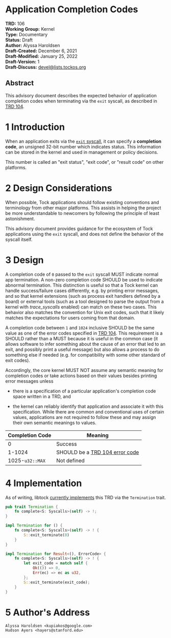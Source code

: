 Application Completion Codes
========================================

**TRD:** 106 <br/>
**Working Group:** Kernel<br/>
**Type:** Documentary<br/>
**Status:** Draft<br/>
**Author:** Alyssa Haroldsen<br/>
**Draft-Created:** December 6, 2021<br/>
**Draft-Modified:** January 25, 2022<br/>
**Draft-Version:** 1<br/>
**Draft-Discuss:** devel@lists.tockos.org</br>

Abstract
-------------------------------
This advisory document describes the expected behavior of application completion
codes when terminating via the `exit` syscall, as described in
[TRD 104][exit-syscall].

1 Introduction
===============================
When an application exits via the [`exit` syscall][exit-syscall], it can specify
a **completion code**, an unsigned 32-bit number which indicates status. This
information can be stored in the kernel and used in management or policy
decisions.

This number is called an "exit status", "exit code", or "result code" on other
platforms.

2 Design Considerations
===============================
When possible, Tock applications should follow existing conventions and
terminology from other major platforms. This assists in helping the project be
more understandable to newcomers by following the principle of least
astonishment.

This advisory document provides guidance for the ecosystem of Tock applications
using the `exit` syscall, and does not define the behavior of the syscall
itself.

3 Design
===============================
A completion code of `0` passed to the `exit` syscall MUST indicate normal app
termination. A non-zero completion code SHOULD be used to indicate abnormal
termination. This distinction is useful so that a Tock kernel can handle
success/failure cases differently, e.g. by printing error messages,
and so that kernel extensions (such as process exit handlers defined by a board)
or external tools (such as a tool designed to parse the output from a kernel
with *trace\_syscalls* enabled) can match on these two cases.
This behavior also matches the convention for Unix exit codes, such that it
likely matches the expectations for users coming from that domain.

A completion code between `1` and `1024` inclusive SHOULD be the
same value as one of the error codes specified in [TRD 104][error-codes].
This requirement is a SHOULD rather than a MUST because it is useful in the
common case (it allows software to infer something about the cause of an
error that led to an exit, and possibly print a useful message) but also
allows a process to do something else if needed (e.g. for compatibility
with some other standard of exit codes).

Accordingly, the core kernel MUST NOT assume any semantic meaning for completion
codes or take actions based on their values besides printing error messages
unless

- there is a specification of a particular application's completion code space
  written in a TRD, and

- the kernel can reliably identify that application and associate it with this
  specification.
While there are common and conventional uses of certain values, applications
are not required to follow these and may assign their own semantic meanings
to values.

| **Completion Code** | **Meaning**                                   |
| ------------------- | --------------------------------------------- |
| 0                   | Success                                       |
| 1-1024              | SHOULD be a [TRD 104 error code][error-codes] |
| 1025-`u32::MAX`     | Not defined                                   |

4 Implementation
===============================
As of writing, libtock [currently implements][termination] this TRD via the
`Termination` trait.

```rust
pub trait Termination {
    fn complete<S: Syscalls>(self) -> !;
}

impl Termination for () {
    fn complete<S: Syscalls>(self) -> ! {
        S::exit_terminate(0)
    }
}

impl Termination for Result<(), ErrorCode> {
    fn complete<S: Syscalls>(self) -> ! {
        let exit_code = match self {
            Ok(()) => 0,
            Err(ec) => ec as u32,
        };
        S::exit_terminate(exit_code);
    }
}
```

5 Author's Address
===============================
```
Alyssa Haroldsen <kupiakos@google.com>
Hudson Ayers <hayers@stanford.edu>
```

[error-codes]: https://github.com/tock/tock/blob/master/doc/reference/trd104-syscalls.md#33-error-codes
[exit-syscall]: https://github.com/tock/tock/blob/master/doc/reference/trd104-syscalls.md#47-exit-class-id-6
[termination]: https://github.com/tock/libtock-rs/blob/030e5450c9480beb8b62674e1d6795f4e1697b19/platform/src/termination.rs
